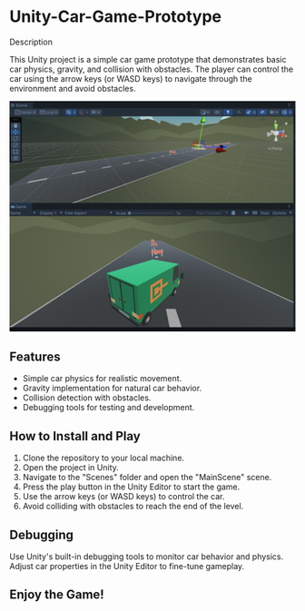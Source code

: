 # Unity-Car-Game-Prototype

Description

This Unity project is a simple car game prototype that demonstrates basic car physics, gravity, and collision with obstacles. The player can control the car using the arrow keys (or WASD keys) to navigate through the environment and avoid obstacles.

![Unity-Car-Game-Prototype Screenshot 1](https://github.com/NithanCode/Unity-Car-Game-Prototype/blob/main/Simple%20Unity%20Car%20Game%20Ex1.png)

## Features
  - Simple car physics for realistic movement.
  - Gravity implementation for natural car behavior.
  - Collision detection with obstacles.
  - Debugging tools for testing and development.

## How to Install and Play

1. Clone the repository to your local machine.
2. Open the project in Unity.
3. Navigate to the "Scenes" folder and open the "MainScene" scene.
4. Press the play button in the Unity Editor to start the game.
5. Use the arrow keys (or WASD keys) to control the car.
6. Avoid colliding with obstacles to reach the end of the level.

## Debugging

Use Unity's built-in debugging tools to monitor car behavior and physics.
Adjust car properties in the Unity Editor to fine-tune gameplay.

## Enjoy the Game!
